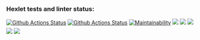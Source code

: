 ### Hexlet tests and linter status:
[![Github Actions Status](https://github.com/AlexanderPotapkov/python-project-lvl1/workflows/hexlet-check/badge.svg)](https://github.com/AlexanderPotapkov/python-project-lvl1/actions)
[![Github Actions Status](https://github.com/AlexanderPotapkov/python-project-lvl1/workflows/github-actions/badge.svg)](https://github.com/AlexanderPotapkov/python-project-lvl1/actions)
[![Maintainability](https://api.codeclimate.com/v1/badges/7551901b394d73c5be6e/maintainability)](https://codeclimate.com/github/AlexanderPotapkov/python-project-lvl1/maintainability)
<a href="https://asciinema.org/a/463343" target="_blank"><img src="https://asciinema.org/a/463343.svg" /></a>
<a href="https://asciinema.org/a/463356" target="_blank"><img src="https://asciinema.org/a/463356.svg" /></a>
<a href="https://asciinema.org/a/463406" target="_blank"><img src="https://asciinema.org/a/463406.svg" /></a>
<a href="https://asciinema.org/a/463498" target="_blank"><img src="https://asciinema.org/a/463498.svg" /></a>
<a href="https://asciinema.org/a/463965" target="_blank"><img src="https://asciinema.org/a/463965.svg" /></a>
